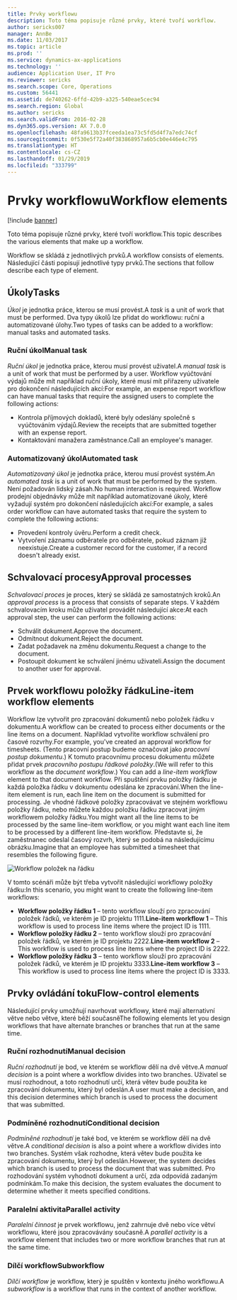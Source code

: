 ```yaml
---
title: Prvky workflowu
description: Toto téma popisuje různé prvky, které tvoří workflow.
author: sericks007
manager: AnnBe
ms.date: 11/03/2017
ms.topic: article
ms.prod: ''
ms.service: dynamics-ax-applications
ms.technology: ''
audience: Application User, IT Pro
ms.reviewer: sericks
ms.search.scope: Core, Operations
ms.custom: 56441
ms.assetid: de740262-6ffd-42b9-a325-540eae5cec94
ms.search.region: Global
ms.author: sericks
ms.search.validFrom: 2016-02-28
ms.dyn365.ops.version: AX 7.0.0
ms.openlocfilehash: 48fa9613b37fceeda1ea73c5fd5d4f7a7edc74cf
ms.sourcegitcommit: 0f530e5f72a40f383868957a6b5cb0e446e4c795
ms.translationtype: HT
ms.contentlocale: cs-CZ
ms.lasthandoff: 01/29/2019
ms.locfileid: "333799"
---
```

# <a name="workflow-elements"></a><span data-ttu-id="b83de-103">Prvky workflowu</span><span class="sxs-lookup"><span data-stu-id="b83de-103">Workflow elements</span></span>

[!include [banner](../includes/banner.md)]

<span data-ttu-id="b83de-104">Toto téma popisuje různé prvky, které tvoří workflow.</span><span class="sxs-lookup"><span data-stu-id="b83de-104">This topic describes the various elements that make up a workflow.</span></span>

<span data-ttu-id="b83de-105">Workflow se skládá z jednotlivých prvků.</span><span class="sxs-lookup"><span data-stu-id="b83de-105">A workflow consists of elements.</span></span> <span data-ttu-id="b83de-106">Následující části popisují jednotlivé typy prvků.</span><span class="sxs-lookup"><span data-stu-id="b83de-106">The sections that follow describe each type of element.</span></span>

## <a name="tasks"></a><span data-ttu-id="b83de-107">Úkoly</span><span class="sxs-lookup"><span data-stu-id="b83de-107">Tasks</span></span>

<span data-ttu-id="b83de-108">*Úkol* je jednotka práce, kterou se musí provést.</span><span class="sxs-lookup"><span data-stu-id="b83de-108">A *task* is a unit of work that must be performed.</span></span> <span data-ttu-id="b83de-109">Dva typy úkolů lze přidat do workflowu: ruční a automatizované úlohy.</span><span class="sxs-lookup"><span data-stu-id="b83de-109">Two types of tasks can be added to a workflow: manual tasks and automated tasks.</span></span>

### <a name="manual-task"></a><span data-ttu-id="b83de-110">Ruční úkol</span><span class="sxs-lookup"><span data-stu-id="b83de-110">Manual task</span></span>

<span data-ttu-id="b83de-111">*Ruční úkol* je jednotka práce, kterou musí provést uživatel.</span><span class="sxs-lookup"><span data-stu-id="b83de-111">A *manual task* is a unit of work that must be performed by a user.</span></span> <span data-ttu-id="b83de-112">Workflow vyúčtování výdajů může mít například ruční úkoly, které musí mít přiřazeny uživatele pro dokončení následujících akcí:</span><span class="sxs-lookup"><span data-stu-id="b83de-112">For example, an expense report workflow can have manual tasks that require the assigned users to complete the following actions:</span></span>

- <span data-ttu-id="b83de-113">Kontrola příjmových dokladů, které byly odeslány společně s vyúčtováním výdajů.</span><span class="sxs-lookup"><span data-stu-id="b83de-113">Review the receipts that are submitted together with an expense report.</span></span>
- <span data-ttu-id="b83de-114">Kontaktování manažera zaměstnance.</span><span class="sxs-lookup"><span data-stu-id="b83de-114">Call an employee's manager.</span></span>

### <a name="automated-task"></a><span data-ttu-id="b83de-115">Automatizovaný úkol</span><span class="sxs-lookup"><span data-stu-id="b83de-115">Automated task</span></span>

<span data-ttu-id="b83de-116">*Automatizovaný úkol* je jednotka práce, kterou musí provést systém.</span><span class="sxs-lookup"><span data-stu-id="b83de-116">An *automated task* is a unit of work that must be performed by the system.</span></span> <span data-ttu-id="b83de-117">Není požadován lidský zásah.</span><span class="sxs-lookup"><span data-stu-id="b83de-117">No human interaction is required.</span></span> <span data-ttu-id="b83de-118">Workflow prodejní objednávky může mít například automatizované úkoly, které vyžadují systém pro dokončení následujících akcí:</span><span class="sxs-lookup"><span data-stu-id="b83de-118">For example, a sales order workflow can have automated tasks that require the system to complete the following actions:</span></span>

- <span data-ttu-id="b83de-119">Provedení kontroly úvěru.</span><span class="sxs-lookup"><span data-stu-id="b83de-119">Perform a credit check.</span></span>
- <span data-ttu-id="b83de-120">Vytvoření záznamu odběratele pro odběratele, pokud záznam již neexistuje.</span><span class="sxs-lookup"><span data-stu-id="b83de-120">Create a customer record for the customer, if a record doesn't already exist.</span></span>

## <a name="approval-processes"></a><span data-ttu-id="b83de-121">Schvalovací procesy</span><span class="sxs-lookup"><span data-stu-id="b83de-121">Approval processes</span></span>

<span data-ttu-id="b83de-122">*Schvalovací proces* je proces, který se skládá ze samostatných kroků.</span><span class="sxs-lookup"><span data-stu-id="b83de-122">An *approval process* is a process that consists of separate steps.</span></span> <span data-ttu-id="b83de-123">V každém schvalovacím kroku může uživatel provádět následující akce:</span><span class="sxs-lookup"><span data-stu-id="b83de-123">At each approval step, the user can perform the following actions:</span></span>

- <span data-ttu-id="b83de-124">Schválit dokument.</span><span class="sxs-lookup"><span data-stu-id="b83de-124">Approve the document.</span></span>
- <span data-ttu-id="b83de-125">Odmítnout dokument.</span><span class="sxs-lookup"><span data-stu-id="b83de-125">Reject the document.</span></span>
- <span data-ttu-id="b83de-126">Zadat požadavek na změnu dokumentu.</span><span class="sxs-lookup"><span data-stu-id="b83de-126">Request a change to the document.</span></span>
- <span data-ttu-id="b83de-127">Postoupit dokument ke schválení jinému uživateli.</span><span class="sxs-lookup"><span data-stu-id="b83de-127">Assign the document to another user for approval.</span></span>

## <a name="line-item-workflow-elements"></a><span data-ttu-id="b83de-128">Prvek workflowu položky řádku</span><span class="sxs-lookup"><span data-stu-id="b83de-128">Line-item workflow elements</span></span>

<span data-ttu-id="b83de-129">Workflow lze vytvořit pro zpracování dokumentů nebo položek řádku v dokumentu.</span><span class="sxs-lookup"><span data-stu-id="b83de-129">A workflow can be created to process either documents or the line items on a document.</span></span> <span data-ttu-id="b83de-130">Například vytvoříte workflow schválení pro časové rozvrhy.</span><span class="sxs-lookup"><span data-stu-id="b83de-130">For example, you've created an approval workflow for timesheets.</span></span> <span data-ttu-id="b83de-131">(Tento pracovní postup budeme označovat jako *pracovní postup dokumentu*.) K tomuto pracovnímu procesu dokumentu můžete přidat prvek *pracovního postupu řádkové položky*.</span><span class="sxs-lookup"><span data-stu-id="b83de-131">(We will refer to this workflow as the *document workflow*.) You can add a *line-item workflow* element to that document workflow.</span></span> <span data-ttu-id="b83de-132">Při spuštění prvku položky řádku je každá položka řádku v dokumentu odeslána ke zpracování.</span><span class="sxs-lookup"><span data-stu-id="b83de-132">When the line-item element is run, each line item on the document is submitted for processing.</span></span> <span data-ttu-id="b83de-133">Je vhodné řádkové položky zpracovávat ve stejném workflowu položky řádku, nebo můžete každou položku řádku zpracovat jiným workflowem položky řádku.</span><span class="sxs-lookup"><span data-stu-id="b83de-133">You might want all the line items to be processed by the same line-item workflow, or you might want each line item to be processed by a different line-item workflow.</span></span> <span data-ttu-id="b83de-134">Představte si, že zaměstnanec odeslal časový rozvrh, který se podobá na následujícímu obrázku.</span><span class="sxs-lookup"><span data-stu-id="b83de-134">Imagine that an employee has submitted a timesheet that resembles the following figure.</span></span>

![Workflow položek na řádku](./media/workflow_lineitemworkflow.gif)

<span data-ttu-id="b83de-136">V tomto scénáři může být třeba vytvořit následující workflowy položky řádku:</span><span class="sxs-lookup"><span data-stu-id="b83de-136">In this scenario, you might want to create the following line-item workflows:</span></span>

- <span data-ttu-id="b83de-137">**Workflow položky řádku 1** – tento workflow slouží pro zpracování položek řádků, ve kterém je ID projektu 1111.</span><span class="sxs-lookup"><span data-stu-id="b83de-137">**Line-item workflow 1** – This workflow is used to process line items where the project ID is 1111.</span></span>
- <span data-ttu-id="b83de-138">**Workflow položky řádku 2** – tento workflow slouží pro zpracování položek řádků, ve kterém je ID projektu 2222.</span><span class="sxs-lookup"><span data-stu-id="b83de-138">**Line-item workflow 2** – This workflow is used to process line items where the project ID is 2222.</span></span>
- <span data-ttu-id="b83de-139">**Workflow položky řádku 3** – tento workflow slouží pro zpracování položek řádků, ve kterém je ID projektu 3333.</span><span class="sxs-lookup"><span data-stu-id="b83de-139">**Line-item workflow 3** – This workflow is used to process line items where the project ID is 3333.</span></span>

## <a name="flow-control-elements"></a><span data-ttu-id="b83de-140">Prvky ovládání toku</span><span class="sxs-lookup"><span data-stu-id="b83de-140">Flow-control elements</span></span>

<span data-ttu-id="b83de-141">Následující prvky umožňují navrhovat workflowy, které mají alternativní větve nebo větve, které běží současně</span><span class="sxs-lookup"><span data-stu-id="b83de-141">The following elements let you design workflows that have alternate branches or branches that run at the same time.</span></span>

### <a name="manual-decision"></a><span data-ttu-id="b83de-142">Ruční rozhodnutí</span><span class="sxs-lookup"><span data-stu-id="b83de-142">Manual decision</span></span>

<span data-ttu-id="b83de-143">*Ruční rozhodnutí* je bod, ve kterém se workflow dělí na dvě větve.</span><span class="sxs-lookup"><span data-stu-id="b83de-143">A *manual decision* is a point where a workflow divides into two branches.</span></span> <span data-ttu-id="b83de-144">Uživatel se musí rozhodnout, a toto rozhodnutí určí, která větev bude použita ke zpracování dokumentu, který byl odeslán.</span><span class="sxs-lookup"><span data-stu-id="b83de-144">A user must make a decision, and this decision determines which branch is used to process the document that was submitted.</span></span>

### <a name="conditional-decision"></a><span data-ttu-id="b83de-145">Podmíněné rozhodnutí</span><span class="sxs-lookup"><span data-stu-id="b83de-145">Conditional decision</span></span>

<span data-ttu-id="b83de-146">*Podmíněné rozhodnutí* je také bod, ve kterém se workflow dělí na dvě větve.</span><span class="sxs-lookup"><span data-stu-id="b83de-146">A *conditional decision* is also a point where a workflow divides into two branches.</span></span> <span data-ttu-id="b83de-147">Systém však rozhodne, která větev bude použita ke zpracování dokumentu, který byl odeslán.</span><span class="sxs-lookup"><span data-stu-id="b83de-147">However, the system decides which branch is used to process the document that was submitted.</span></span> <span data-ttu-id="b83de-148">Pro rozhodování systém vyhodnotí dokument a určí, zda odpovídá zadaným podmínkám.</span><span class="sxs-lookup"><span data-stu-id="b83de-148">To make this decision, the system evaluates the document to determine whether it meets specified conditions.</span></span>

### <a name="parallel-activity"></a><span data-ttu-id="b83de-149">Paralelní aktivita</span><span class="sxs-lookup"><span data-stu-id="b83de-149">Parallel activity</span></span>

<span data-ttu-id="b83de-150">*Paralelní činnost* je prvek workflowu, jenž zahrnuje dvě nebo více větví workflowu, které jsou zpracovávány současně.</span><span class="sxs-lookup"><span data-stu-id="b83de-150">A *parallel activity* is a workflow element that includes two or more workflow branches that run at the same time.</span></span>

### <a name="subworkflow"></a><span data-ttu-id="b83de-151">Dílčí workflow</span><span class="sxs-lookup"><span data-stu-id="b83de-151">Subworkflow</span></span>

<span data-ttu-id="b83de-152">*Dílčí workflow* je workflow, který je spuštěn v kontextu jiného workflowu.</span><span class="sxs-lookup"><span data-stu-id="b83de-152">A *subworkflow* is a workflow that runs in the context of another workflow.</span></span>
